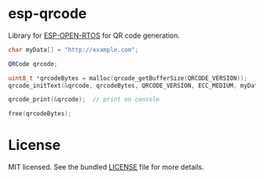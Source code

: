 esp-qrcode
==========

Library for [ESP-OPEN-RTOS](https://github.com/SuperHouse/esp-open-rtos)
for QR code generation.

```c
char myData[] = "http://example.com";

QRCode qrcode;

uint8_t *qrcodeBytes = malloc(qrcode_getBufferSize(QRCODE_VERSION));
qrcode_initText(&qrcode, qrcodeBytes, QRCODE_VERSION, ECC_MEDIUM, myData);

qrcode_print(&qrcode);  // print on console

free(qrcodeBytes);
```

License
=======

MIT licensed. See the bundled [LICENSE](https://github.com/maximkulkin/esp-qrcode/blob/master/LICENSE) file for more details.
